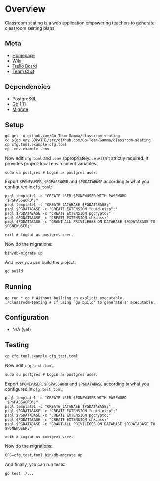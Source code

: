 # Overview

Classroom seating is a web application empowering teachers to generate classroom seating plans.

## Meta
- [Homepage](https://github.com/Go-Team-Gamma/classroom-seating)
- [Wiki](https://github.com/Go-Team-Gamma/classroom-seating/wiki)
- [Trello Board](https://trello.com/b/pqQOUld5/classroom-seating)
- [Team Chat](https://nextcloud.groovestomp.com/call/u9dksneb)

## Dependencies
- PostgreSQL
- [Go](https://golang.org/) 1.11
- [Migrate](https://github.com/golang-migrate/migrate/tree/master/cli)

## Setup
```
go get -u github.com/Go-Team-Gamma/classroom-seating
cd $(go env GOPATH)/src/github.com/Go-Team-Gamma/classroom-seating
cp cfg.toml.example cfg.toml
cp .env.example .env
```
Now edit `cfg.toml` and `.env` appropriately.
`.env` isn't strictly required. It provides project-local environment variables.

```
sudo su postgres # Login as postgres user.
```

Export `$PGNEWUSER`, `$PGPASSWORD` and `$PGDATABASE` according to what you configured in `cfg.toml`:
```
psql template1 -c "CREATE USER $PGNEWUSER WITH PASSWORD '$PGPASSWORD';"
psql template1 -c "CREATE DATABASE $PGDATABASE;"
psql $PGDATABASE -c 'CREATE EXTENSION "uuid-ossp";'
psql $PGDATABASE -c "CREATE EXTENSION pgcrypto;"
psql $PGDATABASE -c "CREATE EXTENSION chkpass;"
psql $PGDATABASE -c "GRANT ALL PRIVILEGES ON DATABASE $PGDATABASE TO $PGNEWUSER;"

exit # Logout as postgres user.
```

Now do the migrations:
```
bin/db-migrate up
```

And now you can build the project:
```
go build
```

## Running
```
go run *.go # Without building an explicit executable.
./classroom-seating # If using `go build' to generate an executable.
```

## Configuration
- N/A (yet)

## Testing
```
cp cfg.toml.example cfg.test.toml
```
Now edit `cfg.test.toml`.

```
sudo su postgres # Login as postgres user.
```

Export `$PGNEWUSER`, `$PGPASSWORD` and `$PGDATABASE` according to what you configured in `cfg.test.toml`:
```
psql template1 -c "CREATE USER $PGNEWUSER WITH PASSWORD '$PGPASSWORD';"
psql template1 -c "CREATE DATABASE $PGDATABASE;"
psql $PGDATABASE -c 'CREATE EXTENSION "uuid-ossp";'
psql $PGDATABASE -c "CREATE EXTENSION pgcrypto;"
psql $PGDATABASE -c "CREATE EXTENSION chkpass;"
psql $PGDATABASE -c "GRANT ALL PRIVILEGES ON DATABASE $PGDATABASE TO $PGNEWUSER;"

exit # Logout as postgres user.
```

Now do the migrations:
```
CFG=cfg.test.toml bin/db-migrate up
```

And finally, you can run tests:
```
go test ./...
```
